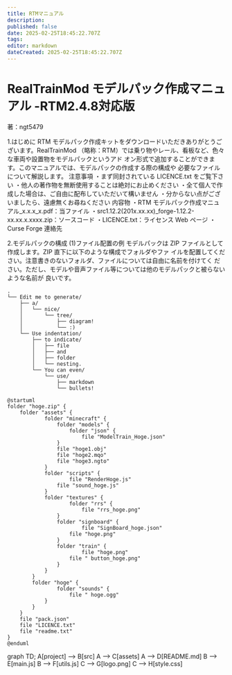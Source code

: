 ```yaml
---
title: RTMマニュアル
description: 
published: false
date: 2025-02-25T18:45:22.707Z
tags: 
editor: markdown
dateCreated: 2025-02-25T18:45:22.707Z
---
```


# RealTrainMod モデルパック作成マニュアル -RTM2.4.8対応版
著：ngt5479

1.はじめに
RTM モデルパック作成キットをダウンロードいただきありがとうございます。RealTrainMod
（略称：RTM）では乗り物やレール、看板など、色々な車両や設置物をモデルパックというアド
オン形式で追加することができます。このマニュアルでは、モデルパックの作成する際の構成や
必要なファイルについて解説します。
注意事項
・まず同封されている LICENCE.txt をご覧下さい
・他人の著作物を無断使用することは絶対にお止めください
・全て個人で作成した場合は、ご自由に配布していただいて構いません
・分からない点がございましたら、遠慮無くお尋ねください
内容物
・RTM モデルパック作成マニュアル_x.x.x_x.pdf：当ファイル
・src1.12.2(201x.xx.xx)_forge-1.12.2-xx.xx.x.xxxx.zip：ソースコード
・LICENCE.txt：ライセンス
Web ページ
・Curse Forge
連絡先

2.モデルパックの構成
(1)ファイル配置の例
モデルパックは ZIP ファイルとして作成します。ZIP 直下に以下のような構成でフォルダやファ
イルを配置してください。注意書きのないフォルダ、ファイルについては自由に名前を付けてく
ださい。ただし、モデルや音声ファイル等については他のモデルパックと被らないような名前が
良いです。

```
.
└── Edit me to generate/
    ├── a/
    │   └── nice/
    │       └── tree/
    │           ├── diagram!
    │           └── :)
    └── Use indentation/
        ├── to indicate/
        │   ├── file
        │   ├── and
        │   ├── folder
        │   └── nesting.
        └── You can even/
            └── use/
                ├── markdown
                └── bullets!
```

```plantuml
@startuml
folder "hoge.zip" {
    folder "assets" {
    		folder "minecraft" {
        		folder "models" {
            		folder "json" {
                		file "ModelTrain_Hoge.json"
                }
                file "hoge1.obj"
                file "hoge2.mqo"
                file "hoge3.ngto"
            }
            folder "scripts" {
            		file "RenderHoge.js"
                file "sound_hoge.js"
            }
            folder "textures" {
            		folder "rrs" {
                		file "rrs_hoge.png"
                }
                folder "signboard" {
                		file "SignBoard_hoge.json"
                    file "hoge.png"
                }
                folder "train" {
                		file "hoge.png"
                    file " button_hoge.png"
                }
            }
        }
        folder "hoge" {
        		folder "sounds" {
            		file " hoge.ogg"
            }
        }
    }
    file "pack.json"
    file "LICENCE.txt"
    file "readme.txt"
}
@enduml
```
graph TD;
    A[project] --> B[src]
    A --> C[assets]
    A --> D[README.md]
    B --> E[main.js]
    B --> F[utils.js]
    C --> G[logo.png]
    C --> H[style.css]
